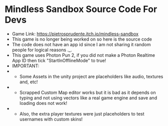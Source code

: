 # Mindless Sandbox Source Code For Devs
 - Game Link: https://pietrosprudente.itch.io/mindless-sandbox
 - This game is no longer being worked on so here is the source code
 - The code does not have an app id since I am not sharing it random people for logical reasons ._.
 - This game uses Photon Pun 2, if you did not make a Photon Realtime App ID then tick "StartInOfflineMode" to true!
 - IMPORTANT:
 - - Some Assets in the unity project are placeholders like audio, textures and, etc!
 - - Scrapped Custom Map editor works but it is bad as it depends on typing and not using vectors like a real game engine and save and loading does not work! 
 - - Also, the extra player textures were just placeholders to test usernames with custom skins!

